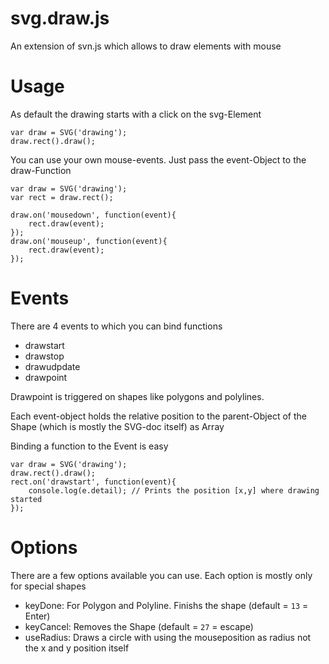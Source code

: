 svg.draw.js
===========

An extension of svn.js which allows to draw elements with mouse

# Usage

As default the drawing starts with a click on the svg-Element


    var draw = SVG('drawing');
    draw.rect().draw();


You can use your own mouse-events. Just pass the event-Object to the draw-Function


    var draw = SVG('drawing');
    var rect = draw.rect();

    draw.on('mousedown', function(event){
        rect.draw(event);
    });
    draw.on('mouseup', function(event){
        rect.draw(event);
    });


# Events

There are 4 events to which you can bind functions

- drawstart
- drawstop
- drawudpdate
- drawpoint

Drawpoint is triggered on shapes like polygons and polylines.

Each event-object holds the relative position to the parent-Object of the Shape (which is mostly the SVG-doc itself) as Array

Binding a function to the Event is easy

    var draw = SVG('drawing');
    draw.rect().draw();
    rect.on('drawstart', function(event){
        console.log(e.detail); // Prints the position [x,y] where drawing started
    });


# Options

There are a few options available you can use. Each option is mostly only for special shapes

- keyDone: For Polygon and Polyline. Finishs the shape (default = `13` = Enter)
- keyCancel: Removes the Shape (default = `27` = escape)
- useRadius: Draws a circle with using the mouseposition as radius not the x and y position itself